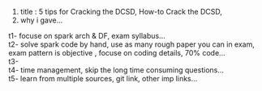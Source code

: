 

1. title :  5 tips for Cracking the DCSD,  How-to Crack the DCSD,    
2. why i gave...      

t1- focuse on spark arch & DF, exam syllabus...    
t2- solve spark code by hand, use as many rough paper you can in exam,  exam pattern is objective , focuse on coding details, 70% code...          
t3-    
t4- time management, skip the long time consuming questions...   
t5- learn from multiple sources, git link, other imp links...
